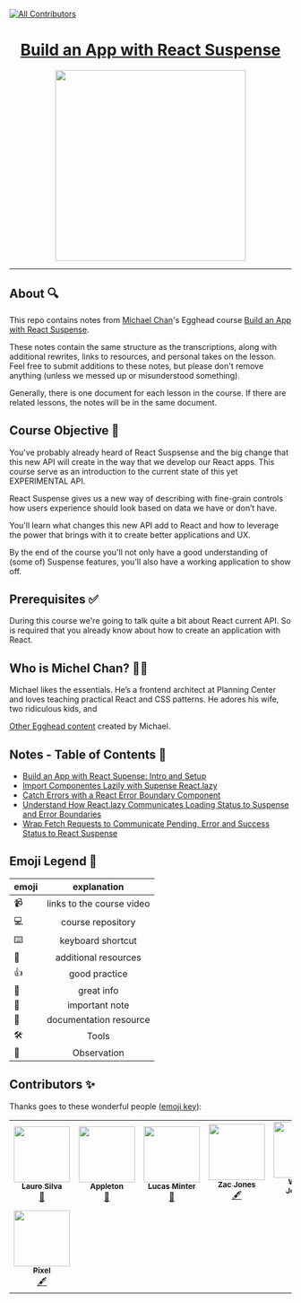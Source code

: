 
<!-- ALL-CONTRIBUTORS-BADGE:START - Do not remove or modify this section -->
[![All Contributors](https://img.shields.io/badge/all_contributors-7-orange.svg?style=flat-square)](#contributors-)
<!-- ALL-CONTRIBUTORS-BADGE:END -->

<h1 align="center"><a href="https://egghead.io/courses/build-an-app-with-the-aws-cloud-development-kit?af=4cexzz">Build an App with React Suspense</a></h1>

<p align="center"><img src="https://d2eip9sf3oo6c2.cloudfront.net/series/square_covers/000/000/399/full/React_Suspense_Final.png" width="340"></p>


---

## About 🔍

This repo contains notes from [Michael Chan](https://twitter.com/chantastic)'s Egghead course [Build an App with React Suspense](https://egghead.io/courses/build-an-app-with-react-suspense?af=4cexzz).

These notes contain the same structure as the transcriptions, along with additional rewrites, links to resources, and personal takes on the lesson. Feel free to submit additions to these notes, but please don't remove anything (unless we messed up or misunderstood something).

Generally, there is one document for each lesson in the course. If there are related lessons, the notes will be in the same document.

## Course Objective 💪

You've probably already heard of React Suspsense and the big change that this new API will create in the way that we develop our React apps. This course serve as an introduction to the current state of this yet EXPERIMENTAL API.

React Suspense gives us a new way of describing with fine-grain controls how users experience should look based on data we have or don’t have.

You'll learn what changes this new API add to React and how to leverage the power that brings with it to create better applications and UX.


By the end of the course you'll not only have a good understanding of (some of) Suspense features, you'll also have a working application to show off.


## Prerequisites ✅

During this course we're going to talk quite a bit about React current API. So is required that you already know about how to create an application with React. 


## Who is Michel Chan? 👨‍💻
Michael likes the essentials. He’s a frontend architect at Planning Center and loves teaching practical React and CSS patterns. He adores his wife, two ridiculous kids, and

[Other Egghead content](https://egghead.io/instructors/michael-chan) created by Michael.

## Notes - Table of Contents 📜

- [Build an App with React Supense: Intro and Setup](notes/101.md)
- [Import Componentes Lazily with Supense React.lazy](notes/102.md)
- [Catch Errors with a React Error Boundary Component](notes/103.md)
- [Understand How React.lazy Communicates Loading Status to Suspense and Error Boundaries](notes/104.md)
- [Wrap Fetch  Requests to Communicate Pending, Error and Success Status to React Suspense](notes/105.md)
## Emoji Legend 🧠

| emoji |        explanation        |
| ----- | :-----------------------: |
| 📹    | links to the course video |
| 💻    |     course repository     |
| ⌨️    |     keyboard shortcut     |
| 🤔    |   additional resources    |
| 👍    |       good practice       |
| 🔑		|      great info           |
| 📝   | important note            |
| 📄    |documentation resource     |
| 🛠    |  Tools 										|
| 🔮    | Observation								|

## Contributors ✨

Thanks goes to these wonderful people ([emoji key](https://allcontributors.org/docs/en/emoji-key)):
<!-- ALL-CONTRIBUTORS-LIST:START - Do not remove or modify this section -->
<!-- prettier-ignore-start -->
<!-- markdownlint-disable -->
<table>
  <tr>
    <td align="center"><a href="https://laurosilva.com"><img src="https://avatars2.githubusercontent.com/u/57044804?v=4" width="100px;" alt=""/><br /><sub><b>Lauro Silva</b></sub></a><br /><a href="https://github.com/eggheadio-projects/build-an-app-with-the-AWS-cloud-development-kit-notes/pulls?q=is%3Apr+reviewed-by%3Alaurosilvacom" title="Reviewed Pull Requests">👀</a></td>
    <td align="center"><a href="http://maggieappleton.com"><img src="https://avatars0.githubusercontent.com/u/5599295?v=4" width="100px;" alt=""/><br /><sub><b>Appleton</b></sub></a><br /><a href="#design-MaggieAppleton" title="Design">🎨</a></td>
    <td align="center"><a href="https://github.com/lsminter"><img src="https://avatars1.githubusercontent.com/u/26470581?v=4" width="100px;" alt=""/><br /><sub><b>Lucas Minter</b></sub></a><br /><a href="https://github.com/eggheadio-projects/build-an-app-with-the-AWS-cloud-development-kit-notes/pulls?q=is%3Apr+reviewed-by%3Alsminter" title="Reviewed Pull Requests">👀</a></td>
    <td align="center"><a href="https://zacjones.io"><img src="https://avatars2.githubusercontent.com/u/6188161?v=4" width="100px;" alt=""/><br /><sub><b>Zac Jones</b></sub></a><br /><a href="#content-zacjones93" title="Content">🖋</a></td>
    <td align="center"><a href="https://williamjohnson.dev/"><img src="https://avatars2.githubusercontent.com/u/40403549?v=4" width="100px;" alt=""/><br /><sub><b>William Johnson</b></sub></a><br /><a href="https://github.com/eggheadio-projects/build-an-app-with-the-AWS-cloud-development-kit-notes/pulls?q=is%3Apr+reviewed-by%3Awjohnson85" title="Reviewed Pull Requests">👀</a></td>
    <td align="center"><a href="https://ianjones.us/"><img src="https://avatars2.githubusercontent.com/u/4407263?v=4" width="100px;" alt=""/><br /><sub><b>Ian Jones</b></sub></a><br /><a href="#userTesting-theianjones" title="User Testing">📓</a></td>
  </tr>
  <tr>
    <td align="center"><a href="https://github.com/pixelsortr"><img src="https://avatars0.githubusercontent.com/u/54180211?v=4" width="100px;" alt=""/><br /><sub><b>Pixel</b></sub></a><br /><a href="#content-pixelsortr" title="Content">🖋</a></td>
  </tr>
</table>

<!-- markdownlint-enable -->
<!-- prettier-ignore-end -->
<!-- ALL-CONTRIBUTORS-LIST:END -->

